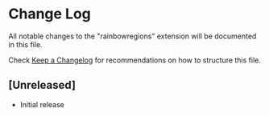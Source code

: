 # Change Log

All notable changes to the "rainbowregions" extension will be documented in this file.

Check [Keep a Changelog](http://keepachangelog.com/) for recommendations on how to structure this file.

## [Unreleased]

- Initial release